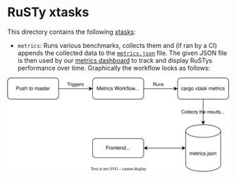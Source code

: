 # RuSTy xtasks

This directory contains the following [xtasks](https://github.com/matklad/cargo-xtask):

- `metrics`: Runs various benchmarks, collects them and (if ran by a CI) appends the collected data to
  the [`metrics.json`](https://github.com/PLC-lang/rusty/blob/metrics/metrics.json) file.
  The given JSON file is then used by our [metrics dashboard](https://plc-lang.github.io/metrics/) to track and display
  RuSTys performance over time. Graphically the workflow looks as follows:

<div align="center">
    <img src="res/ARCH.svg">
</div>